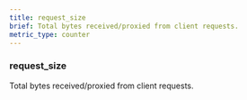 ```yaml
---
title: request_size
brief: Total bytes received/proxied from client requests.
metric_type: counter
---
```

### request_size

Total bytes received/proxied from client requests.
